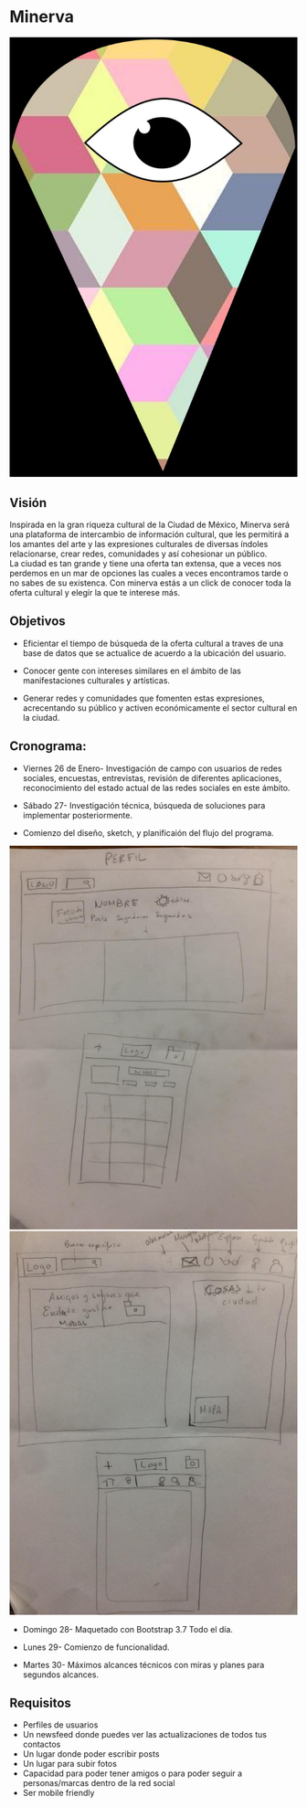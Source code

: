 # Minerva

![logo](assets/images/logo.jpg)

## Visión

 Inspirada en la gran riqueza cultural de la Ciudad de México, Minerva será una plataforma de intercambio de información cultural, que les permitirá a los amantes del arte y las expresiones culturales de diversas índoles relacionarse, crear redes, comunidades y así cohesionar un público.    
    La ciudad es tan grande y tiene una oferta tan extensa, que a veces nos perdemos en un mar de opciones las cuales a veces encontramos tarde o no sabes de su existenca. 
    Con minerva estás a un click de conocer toda la oferta cultural y elegír la que te interese más. 

## Objetivos

* Eficientar el tiempo de búsqueda de la oferta cultural a traves de una base de datos que se actualice de acuerdo a la ubicación del usuario. 

* Conocer gente con intereses similares en el ámbito de las manifestaciones culturales y artísticas.

* Generar redes y comunidades que fomenten estas expresiones, acrecentando su público y activen económicamente el sector cultural  en la ciudad.

## Cronograma:

* Viernes 26 de Enero- Investigación de campo con usuarios de redes sociales, encuestas, entrevistas, revisión de diferentes aplicaciones, reconocimiento del estado actual de las redes sociales en este ámbito.

* Sábado 27- Investigación técnica, búsqueda de soluciones para implementar posteriormente.
* Comienzo del diseño, sketch, y planificaión del flujo del programa.

![sketch](assets/images/sketch1.jpg)
![sketch](assets/images/sketch2.jpg)

* Domingo 28- Maquetado con Bootstrap 3.7 Todo el día.

* Lunes 29- Comienzo de funcionalidad.

* Martes 30- Máximos alcances técnicos con miras y planes para segundos alcances. 


## Requisitos


* Perfiles de usuarios
* Un newsfeed donde puedes ver las actualizaciones de todos tus contactos
* Un lugar donde poder escribir posts
* Un lugar para subir fotos
* Capacidad para poder tener amigos o para poder seguir a personas/marcas dentro de la red social
* Ser mobile friendly








